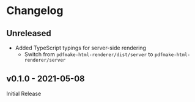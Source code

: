 # Changelog

## Unreleased

* Added TypeScript typings for server-side rendering
  * Switch from `pdfmake-html-renderer/dist/server` to `pdfmake-html-renderer/server`

## v0.1.0 - 2021-05-08

Initial Release

